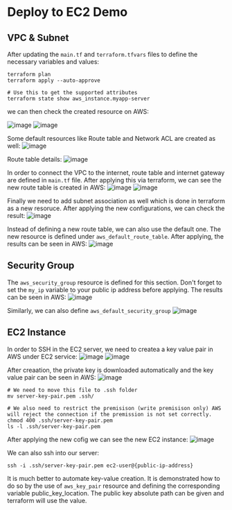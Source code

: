 # Deploy to EC2 Demo

## VPC & Subnet

After updating the `main.tf` and `terraform.tfvars` files to define the necessary variables and values:

    terraform plan
    terraform apply --auto-approve
    
    # Use this to get the supported attributes
    terraform state show aws_instance.myapp-server

we can then check the created resource on AWS:

![image](https://github.com/ArshaShiri/DevOpsBootcampTerraformDeployToEC2/assets/18715119/8d201c3b-8f20-4f0b-a309-052f7b9e1a0c)
![image](https://github.com/ArshaShiri/DevOpsBootcampTerraformDeployToEC2/assets/18715119/e68cd7fa-2009-4088-8e76-887f7bf88af6)

Some default resources like Route table and Network ACL are created as well:
![image](https://github.com/ArshaShiri/DevOpsBootcampTerraformDeployToEC2/assets/18715119/c5a21bf3-579a-4b04-bca4-85daae4fc10d)

Route table details:
![image](https://github.com/ArshaShiri/DevOpsBootcampTerraformDeployToEC2/assets/18715119/e4cc1754-c502-4f83-9af3-3570c2128a65)

In order to connect the VPC to the internet, route table and internet gateway are defined in `main.tf` file. After applying this via terraform, we can see the new route table is created in AWS:
![image](https://github.com/ArshaShiri/DevOpsBootcampTerraformDeployToEC2/assets/18715119/25624a46-efc8-4cfa-88a7-137403ff1641)
![image](https://github.com/ArshaShiri/DevOpsBootcampTerraformDeployToEC2/assets/18715119/2de5df3f-2df7-4d9e-8586-bad43308c4c7)

Finally we need to add subnet association as well which is done in terraform as a new resoruce. After applying the new configurations, we can check the result:
![image](https://github.com/ArshaShiri/DevOpsBootcampTerraformDeployToEC2/assets/18715119/8e77d0c2-6778-4528-9faa-8dddd9eda619)


Instead of defining a new route table, we can also use the default one. The new resource is defined under `aws_default_route_table`. After applying, the results can be seen in AWS:
![image](https://github.com/ArshaShiri/DevOpsBootcampTerraformDeployToEC2/assets/18715119/76dc499e-f419-4301-8304-4a2ce3fb3b2f)

## Security Group

The `aws_security_group` resource is defined for this section. Don't forget to set the `my_ip` variable to your public ip address before applying. The results can be seen in AWS:
![image](https://github.com/ArshaShiri/DevOpsBootcampTerraformDeployToEC2/assets/18715119/6940d71c-f7cc-4b1b-b107-80c93ca494c0)

Similarly, we can also define `aws_default_security_group`
![image](https://github.com/ArshaShiri/DevOpsBootcampTerraformDeployToEC2/assets/18715119/e9bf0817-4cfc-494e-b736-7f231cbf1273)

## EC2 Instance

In order to SSH in the EC2 server, we need to createa a key value pair in AWS under EC2 service:
![image](https://github.com/ArshaShiri/DevOpsBootcampTerraformDeployToEC2/assets/18715119/c78bc474-b44a-4435-bf57-22c2f5292e5c)
![image](https://github.com/ArshaShiri/DevOpsBootcampTerraformDeployToEC2/assets/18715119/e802270a-66f6-45e8-888b-5406a60aff1b)

After creaation, the private key is downloaded automatically and the key value pair can be seen in AWS:
![image](https://github.com/ArshaShiri/DevOpsBootcampTerraformDeployToEC2/assets/18715119/0a32e41f-f45d-41a2-96e3-5ccd1cceca62)

    # We need to move this file to .ssh folder
    mv server-key-pair.pem .ssh/
    
    # We also need to restrict the premisison (write premisison only) AWS will reject the connection if the premission is not set correctly.
    chmod 400 .ssh/server-key-pair.pem
    ls -l .ssh/server-key-pair.pem
    
After applying the new cofig we can see the new EC2 instance:
![image](https://github.com/ArshaShiri/DevOpsBootcampTerraformDeployToEC2/assets/18715119/57eb76f5-e7da-4cb1-b3b7-09a76dfccc49)

We can also ssh into our server:

    ssh -i .ssh/server-key-pair.pem ec2-user@{public-ip-address}

It is much better to automate key-value creation. It is demonstrated how to do so by the use of `aws_key_pair` resource and defining the corresponding variable public_key_location. The public key absolute path can be given and terraform will use the value.
